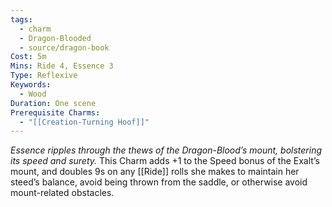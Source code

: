 ```yaml
---
tags:
  - charm
  - Dragon-Blooded
  - source/dragon-book
Cost: 5m
Mins: Ride 4, Essence 3
Type: Reflexive
Keywords:
  - Wood
Duration: One scene
Prerequisite Charms:
  - "[[Creation-Turning Hoof]]"
---
```

*Essence ripples through the thews of the Dragon-Blood’s mount, bolstering its speed and surety.*
This Charm adds +1 to the Speed bonus of the Exalt’s mount, and doubles 9s on any [[Ride]] rolls she makes to maintain her steed’s balance, avoid being thrown from the saddle, or otherwise avoid mount-related obstacles.